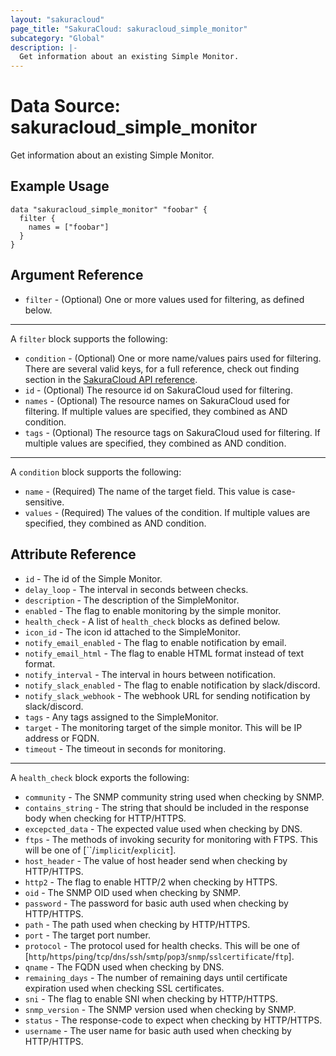 ```yaml
---
layout: "sakuracloud"
page_title: "SakuraCloud: sakuracloud_simple_monitor"
subcategory: "Global"
description: |-
  Get information about an existing Simple Monitor.
---
```


# Data Source: sakuracloud_simple_monitor

Get information about an existing Simple Monitor.

## Example Usage

```hcl
data "sakuracloud_simple_monitor" "foobar" {
  filter {
    names = ["foobar"]
  }
}
```
## Argument Reference

* `filter` - (Optional) One or more values used for filtering, as defined below.


---

A `filter` block supports the following:

* `condition` - (Optional) One or more name/values pairs used for filtering. There are several valid keys, for a full reference, check out finding section in the [SakuraCloud API reference](https://developer.sakura.ad.jp/cloud/api/1.1/).
* `id` - (Optional) The resource id on SakuraCloud used for filtering.
* `names` - (Optional) The resource names on SakuraCloud used for filtering. If multiple values ​​are specified, they combined as AND condition.
* `tags` - (Optional) The resource tags on SakuraCloud used for filtering. If multiple values ​​are specified, they combined as AND condition.

---

A `condition` block supports the following:

* `name` - (Required) The name of the target field. This value is case-sensitive.
* `values` - (Required) The values of the condition. If multiple values ​​are specified, they combined as AND condition.


## Attribute Reference

* `id` - The id of the Simple Monitor.
* `delay_loop` - The interval in seconds between checks.
* `description` - The description of the SimpleMonitor.
* `enabled` - The flag to enable monitoring by the simple monitor.
* `health_check` - A list of `health_check` blocks as defined below.
* `icon_id` - The icon id attached to the SimpleMonitor.
* `notify_email_enabled` - The flag to enable notification by email.
* `notify_email_html` - The flag to enable HTML format instead of text format.
* `notify_interval` - The interval in hours between notification.
* `notify_slack_enabled` - The flag to enable notification by slack/discord.
* `notify_slack_webhook` - The webhook URL for sending notification by slack/discord.
* `tags` - Any tags assigned to the SimpleMonitor.
* `target` - The monitoring target of the simple monitor. This will be IP address or FQDN.
* `timeout` - The timeout in seconds for monitoring.

---

A `health_check` block exports the following:

* `community` - The SNMP community string used when checking by SNMP.
* `contains_string` - The string that should be included in the response body when checking for HTTP/HTTPS.
* `excepcted_data` - The expected value used when checking by DNS.
* `ftps` - The methods of invoking security for monitoring with FTPS. This will be one of [``/`implicit`/`explicit`].
* `host_header` - The value of host header send when checking by HTTP/HTTPS.
* `http2` - The flag to enable HTTP/2 when checking by HTTPS.
* `oid` - The SNMP OID used when checking by SNMP.
* `password` - The password for basic auth used when checking by HTTP/HTTPS.
* `path` - The path used when checking by HTTP/HTTPS.
* `port` - The target port number.
* `protocol` - The protocol used for health checks. This will be one of [`http`/`https`/`ping`/`tcp`/`dns`/`ssh`/`smtp`/`pop3`/`snmp`/`sslcertificate`/`ftp`].
* `qname` - The FQDN used when checking by DNS.
* `remaining_days` - The number of remaining days until certificate expiration used when checking SSL certificates.
* `sni` - The flag to enable SNI when checking by HTTP/HTTPS.
* `snmp_version` - The SNMP version used when checking by SNMP.
* `status` - The response-code to expect when checking by HTTP/HTTPS.
* `username` - The user name for basic auth used when checking by HTTP/HTTPS.


